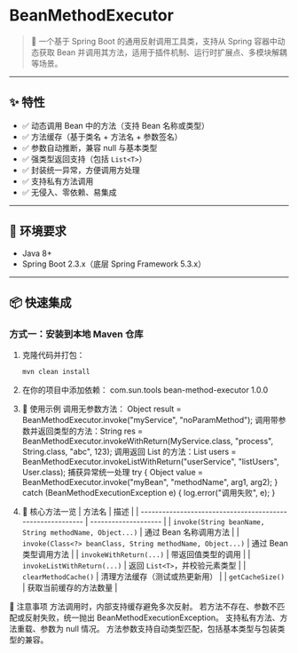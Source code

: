 # BeanMethodExecutor

> 🚀 一个基于 Spring Boot 的通用反射调用工具类，支持从 Spring 容器中动态获取 Bean 并调用其方法，适用于插件机制、运行时扩展点、多模块解耦等场景。

---

## ✨ 特性

- ✅ 动态调用 Bean 中的方法（支持 Bean 名称或类型）
- ✅ 方法缓存（基于类名 + 方法名 + 参数签名）
- ✅ 参数自动推断，兼容 null 与基本类型
- ✅ 强类型返回支持（包括 `List<T>`）
- ✅ 封装统一异常，方便调用方处理
- ✅ 支持私有方法调用
- ✅ 无侵入、零依赖、易集成

---

## 🔧 环境要求

- Java 8+
- Spring Boot 2.3.x（底层 Spring Framework 5.3.x）

---

## 📦 快速集成

### 方式一：安装到本地 Maven 仓库

1. 克隆代码并打包：

   ```bash
   mvn clean install
2. 在你的项目中添加依赖：
   <dependency>
     <groupId>com.sun.tools</groupId>
     <artifactId>bean-method-executor</artifactId>
     <version>1.0.0</version>
   </dependency>
3. 🚀  使用示例 
 调用无参数方法： Object result = BeanMethodExecutor.invoke("myService", "noParamMethod");
 调用带参数并返回类型的方法：String res = BeanMethodExecutor.invokeWithReturn(MyService.class, "process", String.class, "abc", 123);
 调用返回 List<T> 的方法：List<User> users = BeanMethodExecutor.invokeListWithReturn("userService", "listUsers", User.class);
 捕获异常统一处理 
  try {
      Object value = BeanMethodExecutor.invoke("myBean", "methodName", arg1, arg2);
   } catch (BeanMethodExecutionException e) {
       log.error("调用失败", e);
   }
4. 🧩 核心方法一览
   | 方法名                                                        | 描述                   |
   | ---------------------------------------------------------- | -------------------- |
   | `invoke(String beanName, String methodName, Object...)`    | 通过 Bean 名称调用方法       |
   | `invoke(Class<?> beanClass, String methodName, Object...)` | 通过 Bean 类型调用方法       |
   | `invokeWithReturn(...)`                                    | 带返回值类型的调用            |
   | `invokeListWithReturn(...)`                                | 返回 `List<T>`，并校验元素类型 |
   | `clearMethodCache()`                                       | 清理方法缓存（测试或热更新用）      |
   | `getCacheSize()`                                           | 获取当前缓存的方法数量          |

📌 注意事项
   方法调用时，内部支持缓存避免多次反射。
   若方法不存在、参数不匹配或反射失败，统一抛出 BeanMethodExecutionException。
   支持私有方法、方法重载、参数为 null 情况。 
   方法参数支持自动类型匹配，包括基本类型与包装类型的兼容。

 
